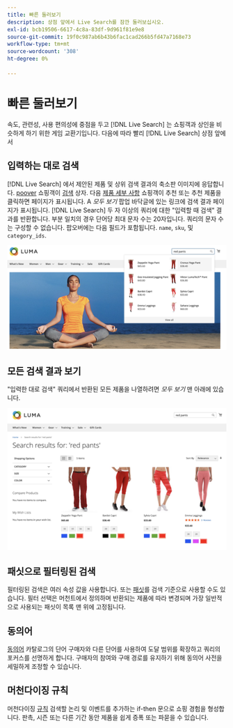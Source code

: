 ```yaml
---
title: 빠른 둘러보기
description: 상점 앞에서 Live Search를 잠깐 둘러보십시오.
exl-id: bcb19506-6617-4c8a-83df-9d961f81e9e8
source-git-commit: 19f0c987ab6b43b6fac1cad266b5fd47a7168e73
workflow-type: tm+mt
source-wordcount: '308'
ht-degree: 0%

---
```


# 빠른 둘러보기

속도, 관련성, 사용 편의성에 중점을 두고 [!DNL Live Search] 는 쇼핑객과 상인을 비슷하게 하기 위한 게임 교환기입니다. 다음에 따라 빨리 [!DNL Live Search] 상점 앞에서

## 입력하는 대로 검색

[!DNL Live Search] 에서 제안된 제품 및 상위 검색 결과의 축소판 이미지에 응답합니다. [poover](storefront-popover.md) 쇼핑객이 [검색](https://docs.magento.com/user-guide/catalog/search-quick.html) 상자. 다음 [제품 세부 사항](https://docs.magento.com/user-guide/quick-tour/product-page.html) 쇼핑객이 추천 또는 추천 제품을 클릭하면 페이지가 표시됩니다. A _모두 보기_ 팝업 바닥글에 있는 링크에 검색 결과 페이지가 표시됩니다.
[!DNL Live Search] 두 자 이상의 쿼리에 대한 &quot;입력할 때 검색&quot; 결과를 반환합니다. 부분 일치의 경우 단어당 최대 문자 수는 20자입니다. 쿼리의 문자 수는 구성할 수 없습니다. 팝오버에는 다음 필드가 포함됩니다. `name`, `sku`, 및 `category_ids`.

![입력 시 storfront - 검색 예](assets/storefront-search-as-you-type.png)

## 모든 검색 결과 보기

&quot;입력한 대로 검색&quot; 쿼리에서 반환된 모든 제품을 나열하려면 _모두 보기_ 맨 아래에 있습니다.

![예제 storfront - 가격 패싯](assets/storefront-view-all-search-results.png)

## 패싯으로 필터링된 검색

필터링된 검색은 여러 속성 값을 사용합니다. 또는 [패싯](facets.md)를 검색 기준으로 사용할 수도 있습니다. 필터 선택은 머천트에서 정의하며 반환되는 제품에 따라 변경되며 가장 일반적으로 사용되는 패싯이 목록 맨 위에 고정됩니다.

## 동의어

[동의어](synonyms.md) 카탈로그의 단어 구매자와 다른 단어를 사용하여 도달 범위를 확장하고 쿼리의 포커스를 선명하게 합니다. 구매자의 참여와 구매 경로를 유지하기 위해 동의어 사전을 세밀하게 조정할 수 있습니다.

## 머천다이징 규칙

머천다이징 [규칙](rules.md) 검색할 논리 및 이벤트를 추가하는 if-then 문으로 쇼핑 경험을 형성합니다. 판촉, 시즌 또는 다른 기간 동안 제품을 쉽게 증폭 또는 파묻을 수 있습니다.

